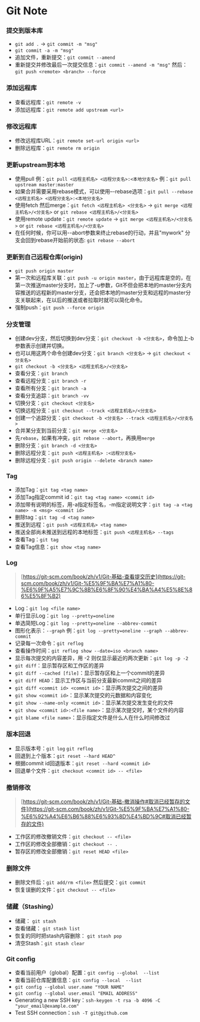 # Git Note

### 提交到版本库
* `git add .` -> `git commit -m "msg"`
* `git commit -a -m "msg"`
* 追加文件，重新提交：`git commit --amend`
* 重新提交并修改最后一次提交信息：`git commit --amend -m "msg"` 然后：`git push <remote> <branch> --force`

### 添加远程库
* 查看远程库：`git remote -v`
* 添加远程库：`git remote add upstream <url>`

### 修改远程库
* 修改远程库URL：`git remote set-url origin <url>`
* 删除远程库：`git remote rm origin`

### 更新upstream到本地
* 使用pull 例：`git pull <远程主机名> <远程分支名>:<本地分支名>` 例：`git pull upstream master:master`
* 如果合并需要采用rebase模式，可以使用–-rebase选项：`git pull --rebase <远程主机名> <远程分支名>:<本地分支名>`
* 使用fetch 然后merge：`git fetch <远程主机名> <分支名>` -> `git merge <远程主机名>/<分支名>` or `git rebase <远程主机名>/<分支名>`
* 使用remote update：`git remote update` -> `git merge <远程主机名>/<分支名>` or `git rebase <远程主机名>/<分支名>`
* 在任何时候，你可以用--abort参数来终止rebase的行动，并且"mywork" 分支会回到rebase开始前的状态: `git rebase --abort`

### 更新到自己远程仓库(origin)
* `git push origin master`
* 第一次和远程库关联：`git push -u origin master`，由于远程库是空的，在第一次推送master分支时，加上了-u参数，Git不但会把本地的master分支内容推送的远程新的master分支，还会把本地的master分支和远程的master分支关联起来，在以后的推送或者拉取时就可以简化命令。
* 强制push：`git push --force origin`

### 分支管理
* 创建dev分支，然后切换到dev分支：`git checkout -b <分支名>`，命令加上-b参数表示创建并切换。
* 也可以用这两个命令创建dev分支：`git branch <分支名>` -> `git checkout <分支名>`
* `git checkout -b <分支名> <远程主机名>/<分支名>`
* 查看分支：`git branch`
* 查看远程分支：`git branch -r`
* 查看所有分支：`git branch -a`
* 查看分支追踪：`git branch -vv`
* 切换分支：`git checkout <分支名>`
* 切换远程分支：`git checkout --track <远程主机名>/<分支名>`
* 创建一个追踪分支：`git checkout -b <分支名> --track <远程主机名>/<分支名>`
* 合并某分支到当前分支：`git merge <分支名>`
* 先`rebase`，如果有冲突，`git rebase --abort`，再换用`merge`
* 删除分支：`git branch -d <分支名>`
* 删除远程分支：`git push <远程主机名> :<远程分支名>`
* 删除远程分支：`git push origin --delete <branch name>`

### Tag
* 添加Tag：`git tag <tag name>`
* 添加Tag指定commit id：`git tag <tag name> <commit id>`
* 添加带有说明的标签，用-a指定标签名，-m指定说明文字：`git tag -a <tag name> -m <msg> <commit id>`
* 删除tag：`git tag -d <tag name>`
* 推送到远程：`git push <远程主机名> <tag name>`
* 推送全部尚未推送到远程的本地标签：`git push <远程主机名> --tags`
* 查看Tag：`git tag`
* 查看Tag信息：`git show <tag name>`

### Log
> [https://git-scm.com/book/zh/v1/Git-基础-查看提交历史](https://git-scm.com/book/zh/v1/Git-%E5%9F%BA%E7%A1%80-%E6%9F%A5%E7%9C%8B%E6%8F%90%E4%BA%A4%E5%8E%86%E5%8F%B2)

* Log：`git log <file name>`
* 单行显示Log：`git log --pretty=oneline`
* 单选简短Log：`git log --pretty=oneline --abbrev-commit`
* 图形化表示：`--graph` 例：`git log --pretty=oneline --graph --abbrev-commit`
* 记录每一次命令：`git reflog`
* 查看操作时间：`git reflog show --date=iso <branch name>`
* 显示每次提交的内容差异，用 -2 则仅显示最近的两次更新：`git log -p -2`
* `git diff`：显示暂存区和工作区的差异
* `git diff --cached [file]`：显示暂存区和上一个commit的差异
* `git diff HEAD`：显示工作区与当前分支最新commit之间的差异
* `git diff <commit id> <commit id>`：显示两次提交之间的差异
* `git show <commit id>`：显示某次提交的元数据和内容变化
* `git show --name-only <commit id>`：显示某次提交发生变化的文件
* `git show <commit id>:<file name>`：显示某次提交时，某个文件的内容
* `git blame <file name>`：显示指定文件是什么人在什么时间修改过

### 版本回退
* 显示版本号：`git log` `git reflog`
* 回退到上个版本：`git reset --hard HEAD^`
* 根据commit id回退版本：`git reset --hard <commit id>`
* 回退单个文件：`git checkout <commit id> -- <file>`

### 撤销修改
> [https://git-scm.com/book/zh/v1/Git-基础-撤消操作#取消已经暂存的文件](https://git-scm.com/book/zh/v1/Git-%E5%9F%BA%E7%A1%80-%E6%92%A4%E6%B6%88%E6%93%8D%E4%BD%9C#取消已经暂存的文件)

* 工作区的修改撤销文件：`git checkout -- <file>`
* 工作区的修改全部撤销：`git checkout -- .`
* 暂存区的修改全部撤销：`git reset HEAD <file>`

### 删除文件
* 删除文件后：`git add/rm <file>` 然后提交：`git commit`
* 恢复误删的文件：`git checkout -- <file>`

### 储藏（Stashing）
* 储藏： `git stash`
* 查看储藏： `git stash list`
* 恢复的同时把stash内容删除： `git stash pop`
* 清空Stash：`git stash clear`

### Git config
* 查看当前用户（global）配置：`git config --global  --list`
* 查看当前仓库配置信息：`git config --local  --list`
* `git config --global user.name "YOUR NAME"`
* `git config --global user.email "EMAIL ADDRESS"`
* Generating a new SSH key：`ssh-keygen -t rsa -b 4096 -C "your_email@example.com"`
* Test SSH connection：`ssh -T git@github.com`
